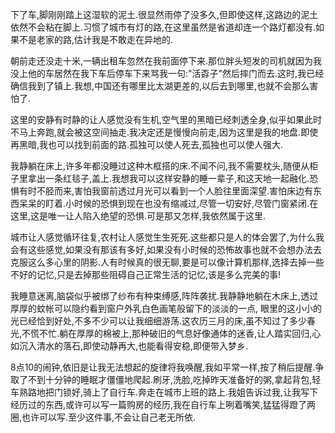 下了车,脚刚刚踏上这湿软的泥土.很显然雨停了没多久,但即使这样,这路边的泥土依然不会粘在脚上.习惯了城市有灯的路,在这里虽然是省道却连一个路灯都没有.如果不是老家的路,估计我是不敢走在异地的.

朝前走还没走十米,一辆出租车忽然在我前面停下来.那位胖头短发的司机就因为我没上他的车居然在我下车后停车下来骂我一句:"活孬子"然后摔门而去.这时,我已经确信我到了镇上.我想,中国还有哪里比太湖更差的,以后去到哪里,也就不会那么害怕了.

这里的安静有时静的让人感觉没有生机,空气里的黑暗已经刺透全身,似乎如果此时不马上奔跑,就会被这空间抽走.我决定还是慢慢向前走,因为这里是我的地盘.即使再黑暗,我也可以找到前面的路.孤独可以使人死去,孤独也可以使人强大.

我静躺在床上,许多年都没睡过这种木框搭的床.不闻不问,我不需要枕头,随便从柜子里拿出一条红毯子,盖上.我想我可以这样安静的睡一辈子,和这天地一起融化.恐惧有时不胫而来,害怕我窗前透过月光可以看到一个人脸往里面深望.害怕床边有东西呆呆的盯着.小时候的恐惧到现在也没有缩减过,尽管一切安好,尽管门窗紧闭.在这里,这是唯一让人陷入绝望的恐惧.可是那又怎样,我依然属于这里.

城市让人感觉循环往复,农村让人感觉生生死死.这些都只是人的体会罢了,为什么我会有这些感觉,如果没有那该有多好,如果没有小时候的恐怖故事也就不会想办法去克服这么多心里的阴影.人有时候真的很无聊,要是可以像计算机那样,选择去掉一些不好的记忆,只是去掉那些阻碍自己正常生活的记忆,该是多么完美的事!

我睡意迷离,脑袋似乎被绑了纱布有种束缚感,阵阵袭扰.我静静地躺在木床上,透过厚厚的蚊帐可以隐约看到窗户外乳白色画笔般留下的淡淡的一点, 眼里的这小小的光已经恰到好处,不多不少可以让我细细游荡.这农历三月的床,虽不知过了多少春光,不慌不忙.躺在厚厚的棉被上,那种破旧的气息好像通体的迷香,让人踏实回归,心如沉入清水的落石,即使动静再大,也能看得安稳,即便带入梦乡.

8点10的闹钟,依旧是让我无法想起的旋律将我唤醒,我如平常一样,按了稍后提醒.争取了不到十分钟的睡眠才僵僵地爬起.刷牙,洗脸,吃掉昨天准备好的粥,拿起背包,轻车熟路地把门锁好,骑上了自行车.奔走在城市上班的路上.我姐告诉过我,让我写下经历过的东西,或许可以写一篇购房的经历,我在自行车上咧着嘴笑,猛猛得蹬了两圈,也许可以写.至少这件事,不会让自己老无所依.

